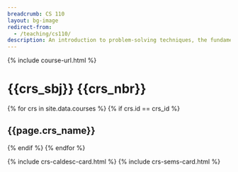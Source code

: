 ```yaml
---
breadcrumb: CS 110
layout: bg-image
redirect-from:
  - /teaching/cs110/
description: An introduction to problem-solving techniques, the fundamental concepts of programming, and the software design process. Topics will include data types, control structures, scope rules, functions, files, and the mechanics of running, testing and debugging. Problems will be drawn from various science disciplines.
---
```

{% include course-url.html %}
# {{crs_sbj}} {{crs_nbr}}
{% for crs in site.data.courses %}
  {% if crs.id == crs_id %}
## {{page.crs_name}}
  {% endif %}
{% endfor %}

{% include crs-caldesc-card.html %}
{% include crs-sems-card.html %}

